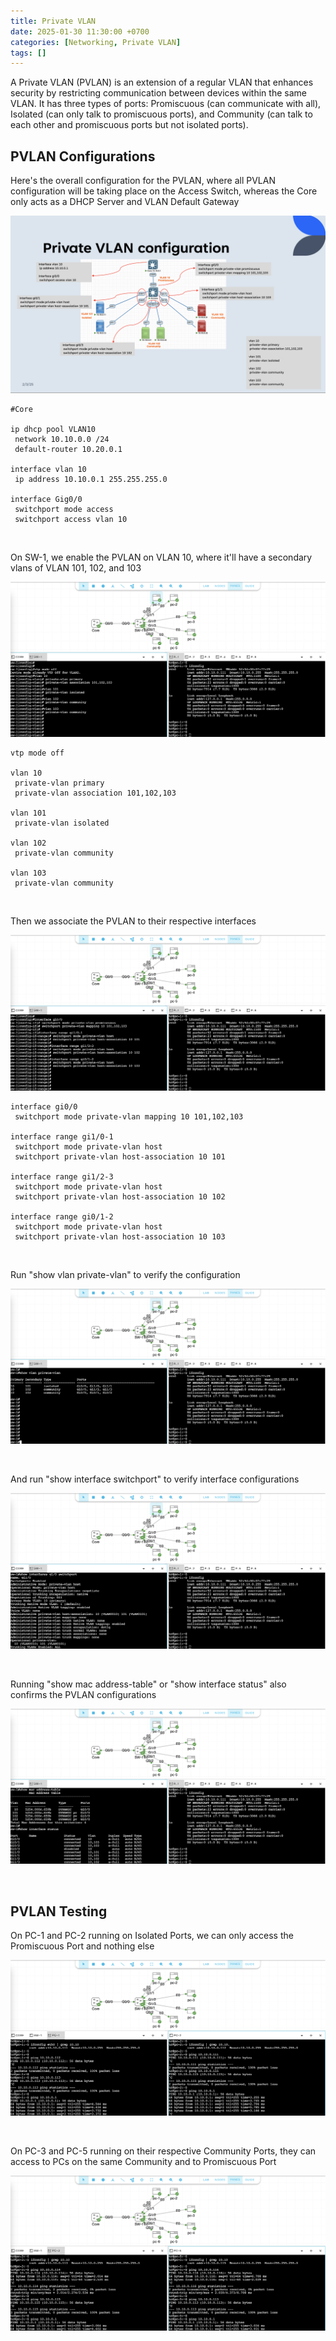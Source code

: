 ```yaml
---
title: Private VLAN
date: 2025-01-30 11:30:00 +0700
categories: [Networking, Private VLAN]
tags: []
---
```


A Private VLAN (PVLAN) is an extension of a regular VLAN that enhances security by restricting communication between devices within the same VLAN. It has three types of ports: Promiscuous (can communicate with all), Isolated (can only talk to promiscuous ports), and Community (can talk to each other and promiscuous ports but not isolated ports).

## PVLAN Configurations

Here's the overall configuration for the PVLAN, where all PVLAN configuration will be taking place on the Access Switch, whereas the Core only acts as a DHCP Server and VLAN Default Gateway

![x](/static/2025-01-30-pvlan/02.png)

```text
#Core

ip dhcp pool VLAN10
 network 10.10.0.0 /24
 default-router 10.20.0.1

interface vlan 10
 ip address 10.10.0.1 255.255.255.0

interface Gig0/0
 switchport mode access
 switchport access vlan 10
```

<br>

On SW-1, we enable the PVLAN on VLAN 10, where it'll have a secondary vlans of VLAN 101, 102, and 103

![x](/static/2025-01-30-pvlan/01.png)

```text
vtp mode off

vlan 10
 private-vlan primary
 private-vlan association 101,102,103

vlan 101
 private-vlan isolated

vlan 102
 private-vlan community

vlan 103
 private-vlan community

```

<br>

Then we associate the PVLAN to their respective interfaces

![x](/static/2025-01-30-pvlan/03.png)

```text
interface gi0/0
 switchport mode private-vlan mapping 10 101,102,103

interface range gi1/0-1
 switchport mode private-vlan host
 switchport private-vlan host-association 10 101

interface range gi1/2-3
 switchport mode private-vlan host
 switchport private-vlan host-association 10 102

interface range gi0/1-2
 switchport mode private-vlan host
 switchport private-vlan host-association 10 103
```

<br>

Run "show vlan private-vlan" to verify the configuration

![x](/static/2025-01-30-pvlan/04.png)

<br>

And run "show interface switchport" to verify interface configurations

![x](/static/2025-01-30-pvlan/05.png)

<br>

Running "show mac address-table" or "show interface status" also confirms the PVLAN configurations

![x](/static/2025-01-30-pvlan/06.png)

<br>

## PVLAN Testing

On PC-1 and PC-2 running on Isolated Ports, we can only access the Promiscuous Port and nothing else

![x](/static/2025-01-30-pvlan/07.png)

<br>

On PC-3 and PC-5 running on their respective Community Ports, they can access to PCs on the same Community and to Promiscuous Port

![x](/static/2025-01-30-pvlan/08.png)

<br>
















